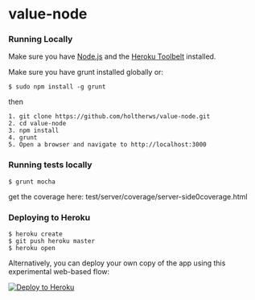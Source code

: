 # value-node

### Running Locally

Make sure you have [Node.js](http://nodejs.org/) and the [Heroku Toolbelt](https://toolbelt.heroku.com/) installed.

Make sure you have grunt installed globally or:

	$ sudo npm install -g grunt

then
```
1. git clone https://github.com/holtherws/value-node.git
2. cd value-node
3. npm install
4. grunt
5. Open a browser and navigate to http://localhost:3000
```

### Running tests locally

	$ grunt mocha

get the coverage here: test/server/coverage/server-side0coverage.html

### Deploying to Heroku

```
$ heroku create
$ git push heroku master
$ heroku open
```

Alternatively, you can deploy your own copy of the app using this experimental
web-based flow:

[![Deploy to Heroku](https://www.herokucdn.com/deploy/button.png)](https://heroku.com/deploy)
